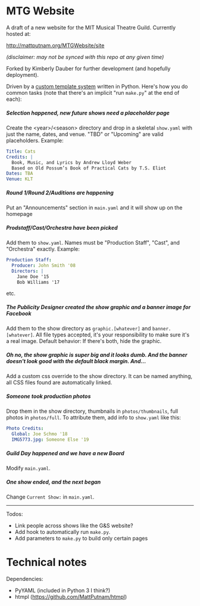 # MTG Website

A draft of a new website for the MIT Musical Theatre Guild.  Currently hosted at:

http://mattputnam.org/MTGWebsite/site

_(disclaimer: may not be synced with this repo at any given time)_

Forked by Kimberly Dauber for further development (and hopefully deployment).

Driven by a [custom template system](https://github.com/MattPutnam/htmpl) written in Python.  Here's how you do common tasks (note that there's an implicit
"run `make.py`" at the end of each):

##### Selection happened, new future shows need a placeholder page

Create the \<year>/\<season> directory and drop in a skeletal `show.yaml` with just the name, dates, and venue.  "TBD" or "Upcoming" are valid placeholders.  Example:

```yaml
Title: Cats
Credits: |
  Book, Music, and Lyrics by Andrew Lloyd Weber
  Based on Old Possum’s Book of Practical Cats by T.S. Eliot
Dates: TBA
Venue: KLT
```

##### Round 1/Round 2/Auditions are happening

Put an "Announcements" section in `main.yaml` and it will show up on the homepage

##### Prodstaff/Cast/Orchestra have been picked

Add them to `show.yaml`.  Names must be "Production Staff", "Cast", and "Orchestra" exactly.  Example:

```yaml
Production Staff:
  Producer: John Smith '08
  Directors: |
    Jane Doe '15
    Bob Williams '17
```
etc.

##### The Publicity Designer created the show graphic and a banner image for Facebook

Add them to the show directory as `graphic.[whatever]` and `banner.[whatever]`.  All file types accepted, it's your
responsibility to make sure it's a real image.  Default behavior: If there's both, hide the graphic.

##### Oh no, the show graphic is super big and it looks dumb.  And the banner doesn't look good with the default black margin.  And...

Add a custom css override to the show directory.  It can be named anything, all CSS files found are automatically linked.

##### Someone took production photos

Drop them in the show directory, thumbnails in `photos/thumbnails`, full photos in `photos/full`.  To attribute them, add info to `show.yaml` like this:

```yaml
Photo Credits:
  Global: Joe Schmo '18
  IMG5773.jpg: Someone Else '19
```

##### Guild Day happened and we have a new Board

Modify `main.yaml`.

##### One show ended, and the next began

Change `Current Show:` in `main.yaml`.

---

Todos:

* Link people across shows like the G&S website?
* Add hook to automatically run `make.py`.
* Add parameters to `make.py` to build only certain pages

# Technical notes

Dependencies:

* PyYAML (included in Python 3 I think?)
* htmpl (https://github.com/MattPutnam/htmpl)
